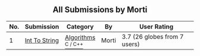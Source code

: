 ﻿<div align="center">

## All Submissions by Morti

</div>

No.  | Submission | Category | By   | User Rating
---- | ---------- | -------- | ---- | -----------
1 | [Int  To String<br />](https://github.com/Planet-Source-Code/morti-int-to-string__3-8216) | [Algorithms<br /><sup>C / C++</sup>](../ByCategory/algorithms__3-29.md) | Morti | 3.7 (26 globes from 7 users)
